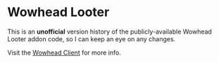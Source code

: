 # Wowhead Looter

This is an **unofficial** version history of the publicly-available Wowhead Looter addon code, so I can keep an eye on any changes.

Visit the [Wowhead Client](https://www.wowhead.com/client) for more info. 